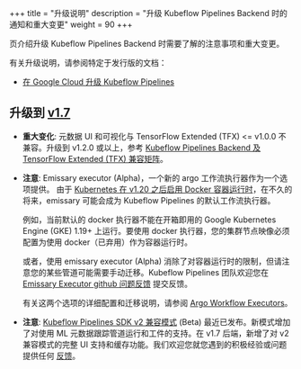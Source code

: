+++
title = "升级说明"
description = "升级 Kubeflow Pipelines Backend 时的通知和重大变更"
weight = 90
+++

页介绍升级 Kubeflow Pipelines Backend 时需要了解的注意事项和重大变更。

有关升级说明，请参阅特定于发行版的文档：

* [在 Google Cloud 升级 Kubeflow Pipelines](/docs/distributions/gke/pipelines/upgrade/)

## 升级到 [v1.7]

[v1.7]: https://github.com/kubeflow/pipelines/releases/tag/1.7.0

* **重大变化**: 元数据 UI 和可视化与 TensorFlow Extended (TFX) <= v1.0.0 不兼容。升级到 v1.2.0 或以上，参考 [Kubeflow Pipelines Backend 及 TensorFlow Extended (TFX) 兼容矩阵](/docs/components/pipelines/installation/compatibility-matrix/)。

* **注意**: Emissary executor (Alpha)，一个新的 argo 工作流执行器作为一个选项提供。 由于 [Kubernetes 在 v1.20 之后启用 Docker 容器运行时](https://kubernetes.io/blog/2020/12/02/dont-panic-kubernetes-and-docker/)，在不久的将来，emissary 可能会成为 Kubeflow Pipelines 的默认工作流执行器。

    例如，当前默认的 docker 执行器不能在开箱即用的 Google Kubernetes Engine (GKE) 1.19+ 上运行。要使用 docker 执行器，您的集群节点映像必须配置为使用 docker（已弃用）作为容器运行时。

    或者，使用 emissary executor (Alpha) 消除了对容器运行时的限制，但请注意您的某些管道可能需要手动迁移。Kubeflow Pipelines 团队欢迎您在 [Emissary Executor github 问题反馈](https://github.com/kubeflow/pipelines/issues/6249) 提交反馈。

  有关这两个选项的详细配置和迁移说明，请参阅 [Argo Workflow Executors](https://www.kubeflow.org/docs/components/pipelines/installation/choose-executor/)。

 * **注意**: [Kubeflow Pipelines SDK v2 兼容模式](/docs/components/pipelines/sdk-v2/v2-compatibility/) (Beta) 最近已发布。新模式增加了对使用 ML 元数据跟踪管道运行和工件的支持。在 v1.7 后端，新增了对 v2 兼容模式的完整 UI 支持和缓存功能。我们欢迎您就您遇到的积极经验或问题提供任何 [反馈](https://github.com/kubeflow/pipelines/issues/6451)。
